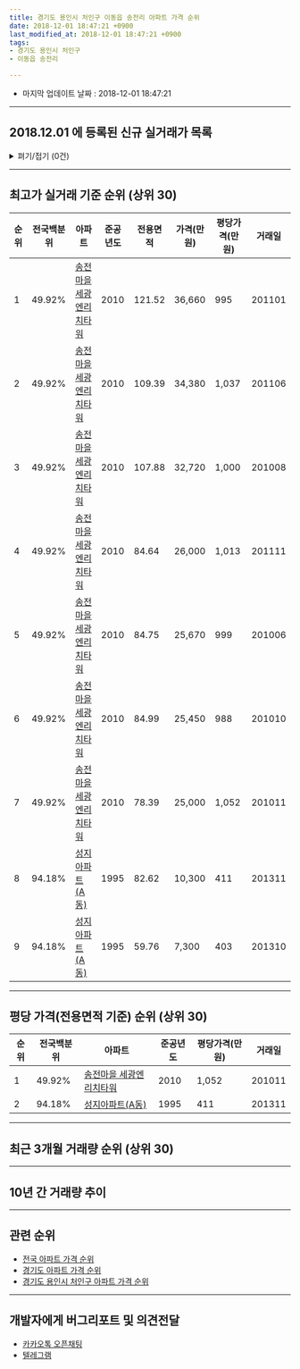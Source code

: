 ```yaml
---
title: 경기도 용인시 처인구 이동읍 송전리 아파트 가격 순위
date: 2018-12-01 18:47:21 +0900
last_modified_at: 2018-12-01 18:47:21 +0900
tags:
- 경기도 용인시 처인구
- 이동읍 송전리

---
```


* 마지막 업데이트 날짜 : 2018-12-01 18:47:21

---

## 2018.12.01 에 등록된 신규 실거래가 목록

<details>
<summary>펴기/접기 (0건)</summary>
<div markdown="1">

|아파트|전국백분위|준공년도|전용면적|가격(만원)|평당가격(만원)|거래일|
|---|---|---|---|---|---|---|
|없음|||||||


</div>
</details>

---

## 최고가 실거래 기준 순위 (상위 30)


|순위|전국백분위|아파트|준공년도|전용면적|가격(만원)|평당가격(만원)|거래일|
|---|---|---|---|---|---|---|---|
|1|49.92%|[송전마을 세광엔리치타워](https://search.naver.com/search.naver?query=%EA%B2%BD%EA%B8%B0%EB%8F%84+%EC%9A%A9%EC%9D%B8%EC%8B%9C+%EC%B2%98%EC%9D%B8%EA%B5%AC+%EC%9D%B4%EB%8F%99%EC%9D%8D+%EC%86%A1%EC%A0%84%EB%A6%AC+%EC%86%A1%EC%A0%84%EB%A7%88%EC%9D%84+%EC%84%B8%EA%B4%91%EC%97%94%EB%A6%AC%EC%B9%98%ED%83%80%EC%9B%8C)|2010|121.52|36,660|995|201101|
|2|49.92%|[송전마을 세광엔리치타워](https://search.naver.com/search.naver?query=%EA%B2%BD%EA%B8%B0%EB%8F%84+%EC%9A%A9%EC%9D%B8%EC%8B%9C+%EC%B2%98%EC%9D%B8%EA%B5%AC+%EC%9D%B4%EB%8F%99%EC%9D%8D+%EC%86%A1%EC%A0%84%EB%A6%AC+%EC%86%A1%EC%A0%84%EB%A7%88%EC%9D%84+%EC%84%B8%EA%B4%91%EC%97%94%EB%A6%AC%EC%B9%98%ED%83%80%EC%9B%8C)|2010|109.39|34,380|1,037|201106|
|3|49.92%|[송전마을 세광엔리치타워](https://search.naver.com/search.naver?query=%EA%B2%BD%EA%B8%B0%EB%8F%84+%EC%9A%A9%EC%9D%B8%EC%8B%9C+%EC%B2%98%EC%9D%B8%EA%B5%AC+%EC%9D%B4%EB%8F%99%EC%9D%8D+%EC%86%A1%EC%A0%84%EB%A6%AC+%EC%86%A1%EC%A0%84%EB%A7%88%EC%9D%84+%EC%84%B8%EA%B4%91%EC%97%94%EB%A6%AC%EC%B9%98%ED%83%80%EC%9B%8C)|2010|107.88|32,720|1,000|201008|
|4|49.92%|[송전마을 세광엔리치타워](https://search.naver.com/search.naver?query=%EA%B2%BD%EA%B8%B0%EB%8F%84+%EC%9A%A9%EC%9D%B8%EC%8B%9C+%EC%B2%98%EC%9D%B8%EA%B5%AC+%EC%9D%B4%EB%8F%99%EC%9D%8D+%EC%86%A1%EC%A0%84%EB%A6%AC+%EC%86%A1%EC%A0%84%EB%A7%88%EC%9D%84+%EC%84%B8%EA%B4%91%EC%97%94%EB%A6%AC%EC%B9%98%ED%83%80%EC%9B%8C)|2010|84.64|26,000|1,013|201111|
|5|49.92%|[송전마을 세광엔리치타워](https://search.naver.com/search.naver?query=%EA%B2%BD%EA%B8%B0%EB%8F%84+%EC%9A%A9%EC%9D%B8%EC%8B%9C+%EC%B2%98%EC%9D%B8%EA%B5%AC+%EC%9D%B4%EB%8F%99%EC%9D%8D+%EC%86%A1%EC%A0%84%EB%A6%AC+%EC%86%A1%EC%A0%84%EB%A7%88%EC%9D%84+%EC%84%B8%EA%B4%91%EC%97%94%EB%A6%AC%EC%B9%98%ED%83%80%EC%9B%8C)|2010|84.75|25,670|999|201006|
|6|49.92%|[송전마을 세광엔리치타워](https://search.naver.com/search.naver?query=%EA%B2%BD%EA%B8%B0%EB%8F%84+%EC%9A%A9%EC%9D%B8%EC%8B%9C+%EC%B2%98%EC%9D%B8%EA%B5%AC+%EC%9D%B4%EB%8F%99%EC%9D%8D+%EC%86%A1%EC%A0%84%EB%A6%AC+%EC%86%A1%EC%A0%84%EB%A7%88%EC%9D%84+%EC%84%B8%EA%B4%91%EC%97%94%EB%A6%AC%EC%B9%98%ED%83%80%EC%9B%8C)|2010|84.99|25,450|988|201010|
|7|49.92%|[송전마을 세광엔리치타워](https://search.naver.com/search.naver?query=%EA%B2%BD%EA%B8%B0%EB%8F%84+%EC%9A%A9%EC%9D%B8%EC%8B%9C+%EC%B2%98%EC%9D%B8%EA%B5%AC+%EC%9D%B4%EB%8F%99%EC%9D%8D+%EC%86%A1%EC%A0%84%EB%A6%AC+%EC%86%A1%EC%A0%84%EB%A7%88%EC%9D%84+%EC%84%B8%EA%B4%91%EC%97%94%EB%A6%AC%EC%B9%98%ED%83%80%EC%9B%8C)|2010|78.39|25,000|1,052|201011|
|8|94.18%|[성지아파트(A동)](https://search.naver.com/search.naver?query=%EA%B2%BD%EA%B8%B0%EB%8F%84+%EC%9A%A9%EC%9D%B8%EC%8B%9C+%EC%B2%98%EC%9D%B8%EA%B5%AC+%EC%9D%B4%EB%8F%99%EC%9D%8D+%EC%86%A1%EC%A0%84%EB%A6%AC+%EC%84%B1%EC%A7%80%EC%95%84%ED%8C%8C%ED%8A%B8%28A%EB%8F%99%29)|1995|82.62|10,300|411|201311|
|9|94.18%|[성지아파트(A동)](https://search.naver.com/search.naver?query=%EA%B2%BD%EA%B8%B0%EB%8F%84+%EC%9A%A9%EC%9D%B8%EC%8B%9C+%EC%B2%98%EC%9D%B8%EA%B5%AC+%EC%9D%B4%EB%8F%99%EC%9D%8D+%EC%86%A1%EC%A0%84%EB%A6%AC+%EC%84%B1%EC%A7%80%EC%95%84%ED%8C%8C%ED%8A%B8%28A%EB%8F%99%29)|1995|59.76|7,300|403|201310|


---

## 평당 가격(전용면적 기준) 순위 (상위 30)


|순위|전국백분위|아파트|준공년도|평당가격(만원)|거래일|
|---|---|---|---|---|---|
|1|49.92%|[송전마을 세광엔리치타워](https://search.naver.com/search.naver?query=%EA%B2%BD%EA%B8%B0%EB%8F%84+%EC%9A%A9%EC%9D%B8%EC%8B%9C+%EC%B2%98%EC%9D%B8%EA%B5%AC+%EC%9D%B4%EB%8F%99%EC%9D%8D+%EC%86%A1%EC%A0%84%EB%A6%AC+%EC%86%A1%EC%A0%84%EB%A7%88%EC%9D%84+%EC%84%B8%EA%B4%91%EC%97%94%EB%A6%AC%EC%B9%98%ED%83%80%EC%9B%8C)|2010|1,052|201011|
|2|94.18%|[성지아파트(A동)](https://search.naver.com/search.naver?query=%EA%B2%BD%EA%B8%B0%EB%8F%84+%EC%9A%A9%EC%9D%B8%EC%8B%9C+%EC%B2%98%EC%9D%B8%EA%B5%AC+%EC%9D%B4%EB%8F%99%EC%9D%8D+%EC%86%A1%EC%A0%84%EB%A6%AC+%EC%84%B1%EC%A7%80%EC%95%84%ED%8C%8C%ED%8A%B8%28A%EB%8F%99%29)|1995|411|201311|


---

## 최근 3개월 거래량 순위 (상위 30)


<div style="width:100%;">
    <canvas id="deal_count_ranking" height="250"></canvas>
</div>


<script>
new Chart(document.getElementById("deal_count_ranking"), {
    type: 'horizontalBar',
    data: {
        labels: ['송전마을 세광엔리치타워'],
        datasets: [{
            label: '실거래 수',
            data: [3],
            borderColor: "rgba(255, 0, 128, 1)",
            backgroundColor: "rgba(255, 0, 128, 0.5)",
            fill: false,
        }]
    },
    options: {
        responsive: true,
        title: {
            display: true,
            text: '최근 3개월 거래량 순위'
        },
        tooltips: {
            mode: 'index',
            intersect: false,
            callbacks: {
                title: function(tooltipItems, data) {
                    return "실거래 수:";
                },
                label: function(tooltipItem, data) {
                    return data.labels[tooltipItem.index] + ": " + tooltipItem.xLabel;
                }
            }
        },
        hover: {
            mode: 'nearest',
            intersect: true
        },
        scales: {
            xAxes: [{
                display: true,
                scaleLabel: {
                    display: true,
                    labelString: '실거래 수'
                },
                ticks: {
                    suggestedMin: 0,
                }
            }],
            yAxes: [{
                display: true,
                ticks: {
                    autoSkip: false,
                    callback: function(value, index, values) {
                        if (value.length > 15)
                            return value.substr(0, 13) + "...";
                        else
                            return value;
                    }
                },
                scaleLabel: {
                    display: false,
                }
            }]
        }
    }
});

</script>


---

## 10년 간 거래량 추이


<div style="width:100%;">
    <canvas id="deal_progress" height="250"></canvas>
</div>

<script>
new Chart(document.getElementById("deal_progress"), {
    type: 'line',
    data: {
        labels: ['200812','200901','200902','200903','200904','200905','200906','200907','200908','200909','200910','200911','200912','201001','201002','201003','201004','201005','201006','201007','201008','201009','201010','201011','201012','201101','201102','201103','201104','201105','201106','201107','201108','201109','201110','201111','201112','201201','201202','201203','201204','201205','201206','201207','201208','201209','201210','201211','201212','201301','201302','201303','201304','201305','201306','201307','201308','201309','201310','201311','201312','201401','201402','201403','201404','201405','201406','201407','201408','201409','201410','201411','201412','201501','201502','201503','201504','201505','201506','201507','201508','201509','201510','201511','201512','201601','201602','201603','201604','201605','201606','201607','201608','201609','201610','201611','201612','201701','201702','201703','201704','201705','201706','201707','201708','201709','201710','201711','201712','201801','201802','201803','201804','201805','201806','201807','201808','201809','201810','201811','201812'],
        datasets: [{
            label: '실거래 수',
            pointRadius: 1,
            data: [0, 0, 0, 1, 1, 0, 0, 0, 0, 0, 0, 0, 0, 0, 0, 0, 0, 6, 20, 10, 18, 22, 23, 15, 2, 7, 4, 2, 4, 4, 5, 2, 0, 2, 2, 1, 1, 0, 1, 4, 3, 1, 0, 4, 2, 4, 2, 4, 2, 0, 1, 4, 3, 2, 3, 2, 1, 5, 5, 3, 4, 4, 2, 4, 1, 3, 2, 3, 10, 2, 3, 2, 2, 9, 7, 9, 9, 5, 11, 6, 1, 9, 10, 2, 6, 3, 0, 8, 3, 4, 2, 7, 3, 4, 7, 3, 3, 3, 2, 4, 6, 5, 1, 2, 7, 6, 6, 3, 3, 4, 4, 4, 3, 2, 3, 0, 3, 2, 1, 2, 0],
            borderColor: "rgba(255, 201, 14, 1)",
            backgroundColor: "rgba(255, 201, 14, 0.5)",
            fill: true,
        }]
    },
    options: {
        responsive: true,
        title: {
            display: true,
            text: '10년간 거래량 추이'
        },
        tooltips: {
            mode: 'index',
            intersect: false,
        },
        hover: {
            mode: 'nearest',
            intersect: true
        },
        scales: {
            xAxes: [{
                display: true,
                scaleLabel: {
                    display: true,
                    labelString: '년/월'
                }
            }],
            yAxes: [{
                display: true,
                ticks: {
                    suggestedMin: 0,
                },
                scaleLabel: {
                    display: true,
                    labelString: '실거래 수'
                }
            }]
        }
    }
});

</script>


---

## 관련 순위

- [전국 아파트 가격 순위](https://inasie.github.io/apt-ranking/전국)
- [경기도 아파트 가격 순위](https://inasie.github.io/apt-ranking/경기도)
- [경기도 용인시 처인구 아파트 가격 순위](https://inasie.github.io/apt-ranking/경기도-용인시-처인구)


---

## 개발자에게 버그리포트 및 의견전달

- [카카오톡 오픈채팅](https://open.kakao.com/o/gLJUAP4)
- [텔레그램](https://t.me/inasie)

